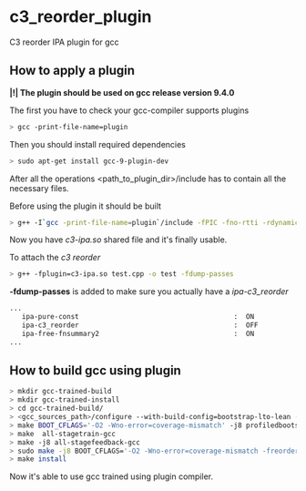 # c3_reorder_plugin
C3 reorder IPA plugin for gcc

## How to apply a plugin
**|!| The plugin should be used on gcc release version 9.4.0**

The first you have to check your gcc-compiler supports plugins
```bash
> gcc -print-file-name=plugin
```

Then you should install required dependencies
```bash
> sudo apt-get install gcc-9-plugin-dev
```

After all the operations <path_to_plugin_dir>/include has to contain all the necessary files.

Before using the plugin it should be built
```bash
> g++ -I`gcc -print-file-name=plugin`/include -fPIC -fno-rtti -rdynamic -shared c3-ipa.cpp -o c3-ipa.so
```

Now you have *c3-ipa.so* shared file and it's finally usable.

To attach the *c3 reorder*
```bash
> g++ -fplugin=c3-ipa.so test.cpp -o test -fdump-passes
```

**-fdump-passes** is added to make sure you actually have a *ipa-c3_reorder*
```bash
...
   ipa-pure-const                                      :  ON
   ipa-c3_reorder                                      :  OFF
   ipa-free-fnsummary2                                 :  ON
...
```

## How to build gcc using plugin

```bash
> mkdir gcc-trained-build
> mkdir gcc-trained-install
> cd gcc-trained-build/
> <gcc_sources_path>/configure --with-build-config=bootstrap-lto-lean --disable-multilib --prefix=<gcc-trained-install-path> --enable-languages=c,c++
> make BOOT_CFLAGS='-O2 -Wno-error=coverage-mismatch' -j8 profiledbootstrap
> make  all-stagetrain-gcc
> make -j8 all-stagefeedback-gcc
> sudo make -j8 BOOT_CFLAGS='-O2 -Wno-error=coverage-mismatch -freorder-functions -fplugin=<path_to_plugin_so>/c3-ipa.so' all-stagefeedback-gcc
> make install
```

Now it's able to use gcc trained using plugin compiler.
